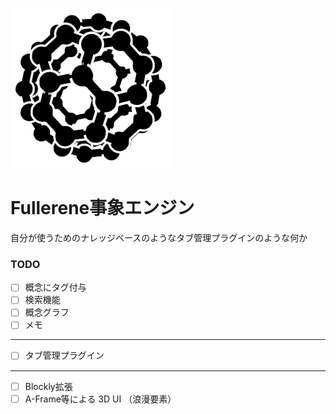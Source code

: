 ![Fullerene logo](resources/assets/images/Fullerene-b.256.png?raw=true "Fullerene")
# Fullerene事象エンジン

自分が使うためのナレッジベースのようなタブ管理プラグインのような何か

### TODO

* [ ] 概念にタグ付与
* [ ] 検索機能
* [ ] 概念グラフ
* [ ] メモ
---
* [ ] タブ管理プラグイン
---

* [ ] Blockly拡張
* [ ] A-Frame等による 3D UI （浪漫要素）

